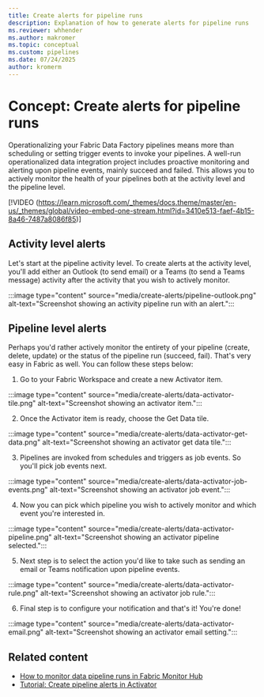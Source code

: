 ```yaml
---
title: Create alerts for pipeline runs
description: Explanation of how to generate alerts for pipeline runs
ms.reviewer: whhender
ms.author: makromer
ms.topic: conceptual
ms.custom: pipelines
ms.date: 07/24/2025
author: kromerm
---
```


# Concept: Create alerts for pipeline runs

Operationalizing your Fabric Data Factory pipelines means more than scheduling or setting trigger events to invoke your pipelines. A well-run operationalized data integration project includes proactive monitoring and alerting upon pipeline events, mainly succeed and failed. This allows you to actively monitor the health of your pipelines both at the activity level and the pipeline level.

[!VIDEO (https://learn.microsoft.com/_themes/docs.theme/master/en-us/_themes/global/video-embed-one-stream.html?id=3410e513-faef-4b15-8a46-7487a8086f85)]

## Activity level alerts

Let's start at the pipeline activity level. To create alerts at the activity level, you'll add either an Outlook (to send email) or a Teams (to send a Teams message) activity after the activity that you wish to actively monitor.

:::image type="content" source="media/create-alerts/pipeline-outlook.png" alt-text="Screenshot showing an activity pipeline run with an alert.":::

## Pipeline level alerts

Perhaps you'd rather actively monitor the entirety of your pipeline (create, delete, update) or the status of the pipeline run (succeed, fail). That's very easy in Fabric as well. You can follow these steps below:

1. Go to your Fabric Workspace and create a new Activator item.

:::image type="content" source="media/create-alerts/data-activator-tile.png" alt-text="Screenshot showing an activator item.":::

2. Once the Activator item is ready, choose the Get Data tile.

:::image type="content" source="media/create-alerts/data-activator-get-data.png" alt-text="Screenshot showing an activator get data tile."::: 

3. Pipelines are invoked from schedules and triggers as job events. So you'll pick job events next.

:::image type="content" source="media/create-alerts/data-activator-job-events.png" alt-text="Screenshot showing an activator job event.":::

4. Now you can pick which pipeline you wish to actively monitor and which event you're interested in.

:::image type="content" source="media/create-alerts/data-activator-pipeline.png" alt-text="Screenshot showing an activator pipeline selected.":::

5. Next step is to select the action you'd like to take such as sending an email or Teams notification upon pipeline events.

:::image type="content" source="media/create-alerts/data-activator-rule.png" alt-text="Screenshot showing an activator job rule.":::

6. Final step is to configure your notification and that's it! You're done!

:::image type="content" source="media/create-alerts/data-activator-email.png" alt-text="Screenshot showing an activator email setting.":::


## Related content

- [How to monitor data pipeline runs in Fabric Monitor Hub](monitor-pipeline-runs.md)
- [Tutorial: Create pipeline alerts in Activator](../real-time-intelligence/data-activator/activator-tutorial.md)
